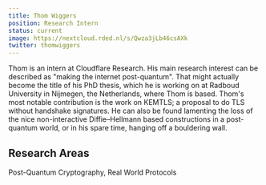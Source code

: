 ```yaml
---
title: Thom Wiggers
position: Research Intern
status: current
image: https://nextcloud.rded.nl/s/Qwza3jLb46csAXk
twitter: thomwiggers
---
```


Thom is an intern at Cloudflare Research. His main research interest can be described as "making the internet post-quantum". That might actually become the title of his PhD thesis, which he is working on at Radboud University in Nijmegen, the Netherlands, where Thom is based. Thom's most notable contribution is the work on KEMTLS; a proposal to do TLS without handshake signatures. He can also be found lamenting the loss of the nice non-interactive Diffie–Hellmann based constructions in a post-quantum world, or in his spare time, hanging off a bouldering wall.

## Research Areas 
Post-Quantum Cryptography, Real World Protocols
